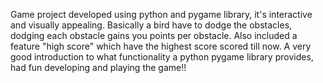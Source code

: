 Game project developed using python and pygame library, it's interactive and visually appealing. 
Basically a bird have to dodge the obstacles, dodging each obstacle gains you points per obstacle.
Also included a feature "high score" which have the highest score scored till now.
A very good introduction to what functionality a python pygame library provides, had fun developing and playing the game!!  

